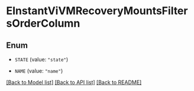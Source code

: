 # EInstantViVMRecoveryMountsFiltersOrderColumn

## Enum


* `STATE` (value: `"state"`)

* `NAME` (value: `"name"`)


[[Back to Model list]](../README.md#documentation-for-models) [[Back to API list]](../README.md#documentation-for-api-endpoints) [[Back to README]](../README.md)



